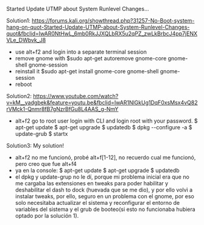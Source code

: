 Started Update UTMP about System Runlevel Changes...

Solution1:
https://forums.kali.org/showthread.php?31257-No-Boot-system-hang-on-quot-Started-Update-UTMP-about-System-Runlevel-Changes-quot&fbclid=IwAR0NtHwL_6mb0RkJJXQLbRX5u2qPZ_zwLkBrbcJ4pp7jENXVLe_DWbvk_J8
- use alt+f2 and login into a separate terminal session
- remove gnome with
$sudo apt-get autoremove gnome-core gnome-shell gnome-session
- reinstall it 
$sudo apt-get install gnome-core gnome-shell gnome-session
- reboot

Solution2:
https://www.youtube.com/watch?v=kM__yadgbek&feature=youtu.be&fbclid=IwAR1NlGkUg1DqF0xsMsx4vQ82rVMck1-Qnmr8fB7gNzrBfGu8L4AAS_g-NmY
- alt+f2 go to root user login with CLI and login root with your password.
$ apt-get update
$ apt-get upgrade
$ updatedb
$ dpkg --configure -a
$ update-grub
$ startx

Solution3:
My solution!
- alt+f2 no me funcionó, probé alt+f[1-12], no recuerdo cual me funcionó, pero creo que fue alt+f4
- ya en la console:
$ apt-get update
$ apt-get upgrade
$ updatedb
- el dpkg y update-grup no le dí, porque mi problema inicial era que no me cargaba las extensiones en tweaks para poder habilitar y deshabilitar el dash to dock (huevada que se me dio), y por ello volvì a instalar tweaks, por ello, seguro en un problema con el gnome, por eso solo necesitaba actualizar el sistema y reconfigurar el entorno de variables del sistema y el grub de booteo(si esto no funcionaba hubiera optado por la solución 1).
